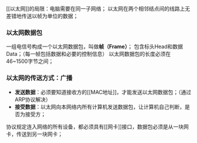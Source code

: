 [[以太网]]的局限：电脑需要在同一子网络；
以太网在两个相邻结点间的线路上无差错地传送以帧为单位的数据；
### 以太网数据包
一组电信号构成一个以太网数据包，叫做**帧（Frame）**；
包含标头Head和数据Data；（每一帧包括数据和必要的控制信息）
以太网数据包的长度必须在46~1500字节之间；
### 以太网的传送方式：**广播**
- **发送数据**：必须要知道接收方的[[MAC地址]]，才能发送以太网数据包；（通过ARP协议解决）
- **接受数据**：以太网向本网络内所有计算机发送数据包，让计算机自己判断，是否为接受方；


协议规定连入网络的所有设备，都必须具有[[网卡]]接口，数据包必须是从一块网卡，传送到另一块网卡；